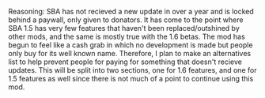 Reasoning: SBA has not recieved a new update in over a year and is locked behind a paywall, only given to donators. It has come to the point where SBA 1.5 has very few features that haven't been replaced/outshined by other mods, and the same is mostly true with the 1.6 betas. The mod has begun to feel like a cash grab in which no development is made but people only buy for its well known name. Therefore, I plan to make an alternatives list to help prevent people for paying for something that doesn't recieve updates. This will be split into two sections, one for 1.6 features, and one for 1.5 features as well since there is not much of a point to continue using this mod.
